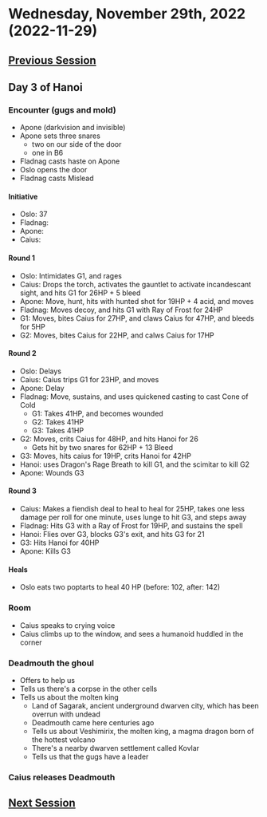 # Wednesday, November 29th, 2022 (2022-11-29)

## [Previous Session](./2022-11-29.md)

## Day 3 of Hanoi

### Encounter (gugs and mold)

- Apone (darkvision and invisible)
- Apone sets three snares
  - two on our side of the door
  - one in B6
- Fladnag casts haste on Apone
- Oslo opens the door
- Fladnag casts Mislead

#### Initiative

- Oslo: 37
- Fladnag: 
- Apone: 
- Caius: 

#### Round 1

- Oslo: Intimidates G1, and rages
- Caius: Drops the torch, activates the gauntlet to activate incandescant sight, and hits G1 for 26HP + 5 bleed 
- Apone: Move, hunt, hits with hunted shot for 19HP + 4 acid, and moves
- Fladnag: Moves decoy, and hits G1 with Ray of Frost for 24HP
- G1: Moves, bites Caius for 27HP, and claws Caius for 47HP, and bleeds for 5HP
- G2: Moves, bites Caius for 22HP, and calws Caius for 17HP

#### Round 2

- Oslo: Delays
- Caius: Caius trips G1 for 23HP, and moves
- Apone: Delay
- Fladnag: Move, sustains, and uses quickened casting to cast Cone of Cold
   - G1: Takes 41HP, and becomes wounded
   - G2: Takes 41HP
   - G3: Takes 41HP
- G2: Moves, crits Caius for 48HP, and hits Hanoi for 26
   - Gets hit by two snares for 62HP + 13 Bleed
- G3: Moves, hits caius for 19HP, crits Hanoi for 42HP
- Hanoi: uses Dragon's Rage Breath to kill G1, and the scimitar to kill G2
- Apone: Wounds G3

#### Round 3

- Caius: Makes a fiendish deal to heal to heal for 25HP, takes one less damage per roll for one minute, uses lunge to hit G3, and steps away
- Fladnag: Hits G3 with a Ray of Frost for 19HP, and sustains the spell
- Hanoi: Flies over G3, blocks G3's exit, and hits G3 for 21
- G3: Hits Hanoi for 40HP
- Apone: Kills G3

#### Heals

- Oslo eats two poptarts to heal 40 HP (before: 102, after: 142)

### Room

- Caius speaks to crying voice
- Caius climbs up to the window, and sees a humanoid huddled in the corner

### Deadmouth the ghoul

- Offers to help us
- Tells us there's a corpse in the other cells
- Tells us about the molten king
   - Land of Sagarak, ancient underground dwarven city, which has been overrun with undead
   - Deadmouth came here centuries ago
   - Tells us about Veshimirix, the molten king, a magma dragon born of the hottest volcano
   - There's a nearby dwarven settlement called Kovlar
   - Tells us that the gugs have a leader

### Caius releases Deadmouth

## [Next Session](./2022-XX-XX.md)
